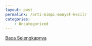 ```yaml
---
layout: post
permalink: /arti-mimpi-monyet-kecil/
categories:
    - Uncategorized
---
```


[Baca Selengkapnya](/10)